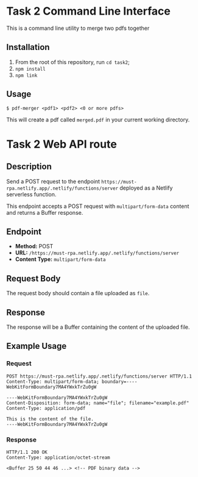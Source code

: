 # Task 2 Command Line Interface

This is a command line utility to merge two pdfs together

## Installation

1. From the root of this repository, run `cd task2`;
2. `npm install`
3. `npm link`

## Usage

```
$ pdf-merger <pdf1> <pdf2> <0 or more pdfs>
```

This will create a pdf called `merged.pdf` in your current working directory.

# Task 2 Web API route

## Description

Send a POST request to the endpoint `https://must-rpa.netlify.app/.netlify/functions/server` deployed as a Netlify serverless function.

This endpoint accepts a POST request with `multipart/form-data` content and returns a Buffer response.

## Endpoint

- **Method:** POST
- **URL:** `/https://must-rpa.netlify.app/.netlify/functions/server`
- **Content Type:** `multipart/form-data`

## Request Body

The request body should contain a file uploaded as `file`.

## Response

The response will be a Buffer containing the content of the uploaded file.

## Example Usage

### Request

```http
POST https://must-rpa.netlify.app/.netlify/functions/server HTTP/1.1
Content-Type: multipart/form-data; boundary=----WebKitFormBoundary7MA4YWxkTrZu0gW

----WebKitFormBoundary7MA4YWxkTrZu0gW
Content-Disposition: form-data; name="file"; filename="example.pdf"
Content-Type: application/pdf

This is the content of the file.
----WebKitFormBoundary7MA4YWxkTrZu0gW
```

### Response

```
HTTP/1.1 200 OK
Content-Type: application/octet-stream

<Buffer 25 50 44 46 ...> <!-- PDF binary data -->
```

